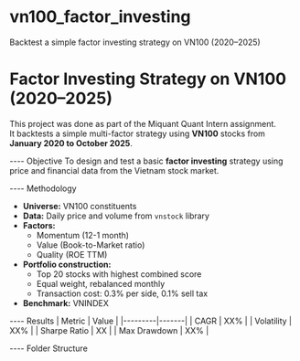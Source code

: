 # vn100_factor_investing
Backtest a simple factor investing strategy on VN100 (2020–2025)
# Factor Investing Strategy on VN100 (2020–2025)

This project was done as part of the Miquant Quant Intern assignment.  
It backtests a simple multi-factor strategy using **VN100** stocks from **January 2020 to October 2025**.

---- Objective
To design and test a basic **factor investing** strategy using price and financial data from the Vietnam stock market.

---- Methodology
- **Universe:** VN100 constituents  
- **Data:** Daily price and volume from `vnstock` library  
- **Factors:**
  - Momentum (12-1 month)
  - Value (Book-to-Market ratio)
  - Quality (ROE TTM)
- **Portfolio construction:**
  - Top 20 stocks with highest combined score
  - Equal weight, rebalanced monthly
  - Transaction cost: 0.3% per side, 0.1% sell tax
- **Benchmark:** VNINDEX

---- Results
| Metric | Value |
|---------|-------|
| CAGR | XX% |
| Volatility | XX% |
| Sharpe Ratio | XX |
| Max Drawdown | XX% |

---- Folder Structure
